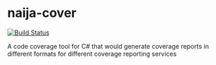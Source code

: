# naija-cover

[![Build Status](https://travis-ci.org/bolorundurowb/NETCover.svg?branch=dev-using-ast)](https://travis-ci.org/bolorundurowb/NETCover)

A code coverage tool for C# that would generate coverage reports in different formats for different coverage reporting services
